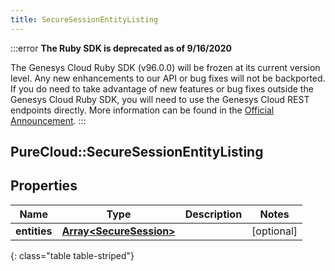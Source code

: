 ```yaml
---
title: SecureSessionEntityListing
---
```


:::error
**The Ruby SDK is deprecated as of 9/16/2020**

The Genesys Cloud Ruby SDK (v96.0.0) will be frozen at its current version level. Any new enhancements to our API or bug fixes will not be backported. If you do need to take advantage of new features or bug fixes outside the Genesys Cloud Ruby SDK, you will need to use the Genesys Cloud REST endpoints directly. More information can be found in the [Official Announcement](https://developer.mypurecloud.com/forum/t/announcement-genesys-cloud-ruby-sdk-end-of-life/8850).
:::


## PureCloud::SecureSessionEntityListing

## Properties

|Name | Type | Description | Notes|
|------------ | ------------- | ------------- | -------------|
| **entities** | [**Array&lt;SecureSession&gt;**](SecureSession.html) |  | [optional] |
{: class="table table-striped"}


